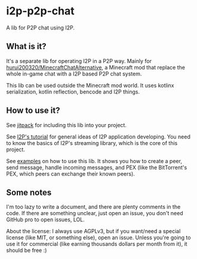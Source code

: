 # i2p-p2p-chat
A lib for P2P chat using I2P.

## What is it?

It's a separate lib for operating I2P in a P2P way. Mainly for [hurui200320/MinecraftChatAlternative](https://github.com/hurui200320/MinecraftChatAlternative),
a Minecraft mod that replace the whole in-game chat with a I2P based P2P chat system.

This lib can be used outside the Minecraft mod world. It uses kotlinx serialization,
kotlin reflection, bencode and I2P things. 

## How to use it?

See [jitpack](https://jitpack.io/#info.skyblond/i2p-p2p-chat) for including this lib
into your project.

See [I2P's tutorial](https://geti2p.net/en/get-involved/develop/applications) for
general ideas of I2P application developing. You need to know the basics of I2P's
streaming library, which is the core of this project.

See [examples](https://github.com/hurui200320/i2p-p2p-chat/tree/master/src/test/kotlin/info/skyblond/i2p/p2p/chat/example)
on how to use this lib. It shows you how to create a peer, send message, handle
incoming messages, and PEX (like the BitTorrent's PEX, which peers can exchange their known peers).

## Some notes

I'm too lazy to write a document, and there are plenty comments in the code. If there
are something unclear, just open an issue, you don't need GitHub pro to open issues, LOL.

About the license: I always use AGPLv3, but if you want/need a special license (like MIT, or something else),
open an issue. Unless you're going to use it for commercial (like earning thousands dollars per month from it),
it should be free :)
